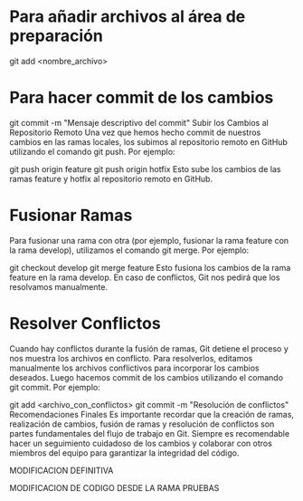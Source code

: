 # Para añadir archivos al área de preparación
git add <nombre_archivo>

# Para hacer commit de los cambios
git commit -m "Mensaje descriptivo del commit"
Subir los Cambios al Repositorio Remoto
Una vez que hemos hecho commit de nuestros cambios en las ramas locales, los subimos al repositorio remoto en GitHub utilizando el comando git push. Por ejemplo:


git push origin feature
git push origin hotfix
Esto sube los cambios de las ramas feature y hotfix al repositorio remoto en GitHub.

# Fusionar Ramas
Para fusionar una rama con otra (por ejemplo, fusionar la rama feature con la rama develop), utilizamos el comando git merge. Por ejemplo:


git checkout develop
git merge feature
Esto fusiona los cambios de la rama feature en la rama develop. En caso de conflictos, Git nos pedirá que los resolvamos manualmente.

# Resolver Conflictos
Cuando hay conflictos durante la fusión de ramas, Git detiene el proceso y nos muestra los archivos en conflicto. Para resolverlos, editamos manualmente los archivos conflictivos para incorporar los cambios deseados. Luego hacemos commit de los cambios utilizando el comando git commit. Por ejemplo:

git add <archivo_con_conflictos>
git commit -m "Resolución de conflictos"
Recomendaciones Finales
Es importante recordar que la creación de ramas, realización de cambios, fusión de ramas y resolución de conflictos son partes fundamentales del flujo de trabajo en Git. Siempre es recomendable hacer un seguimiento cuidadoso de los cambios y colaborar con otros miembros del equipo para garantizar la integridad del código.

MODIFICACION DEFINITIVA

MODIFICACION DE CODIGO DESDE LA RAMA PRUEBAS
